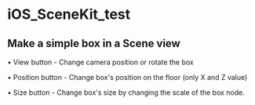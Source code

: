 # iOS_SceneKit_test

## Make a simple box in a Scene view
 • View button - Change camera position or rotate the box

 • Position button - Change box's position on the floor (only X and Z value)

 • Size button - Change box's size by changing the scale of the box node.
